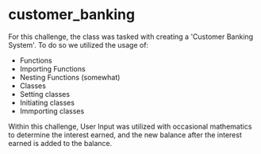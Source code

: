# customer_banking

For this challenge, the class was tasked with creating a 'Customer Banking System'.
To do so we utilized the usage of:
- Functions
 - Importing Functions
 - Nesting Functions (somewhat)
- Classes
 - Setting classes
 - Initiating classes
 - Immporting classes

Within this challenge, User Input was utilized with occasional mathematics to 
determine the interest earned, and the new balance after the interest earned is 
added to the balance.